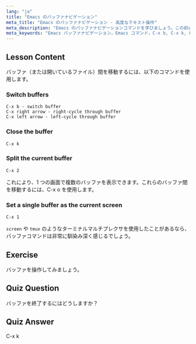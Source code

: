 ```yaml
---
lang: "ja"
title: "Emacs のバッファナビゲーション"
meta_title: "Emacs のバッファナビゲーション - 高度なテキスト操作"
meta_description: "Emacs のバッファナビゲーションコマンドを学びましょう。この初心者向けの Emacs チュートリアルで、バッファの切り替え、閉じ方、分割を効率的に行い、ワークフローを改善しましょう！"
meta_keywords: "Emacs バッファナビゲーション，Emacs コマンド，C-x b, C-x k, Linux チュートリアル，Emacs ガイド，初心者 Emacs"
---
```


## Lesson Content

バッファ（または開いているファイル）間を移動するには、以下のコマンドを使用します。

### Switch buffers

```
C-x b - switch buffer
C-x right arrow - right-cycle through buffer
C-x left arrow - left-cycle through buffer
```

### Close the buffer

```
C-x k
```

### Split the current buffer

```
C-x 2
```

これにより、1 つの画面で複数のバッファを表示できます。これらのバッファ間を移動するには、C-x o を使用します。

### Set a single buffer as the current screen

```
C-x 1
```

`screen` や `tmux` のようなターミナルマルチプレクサを使用したことがあるなら、バッファコマンドは非常に馴染み深く感じるでしょう。

## Exercise

バッファを操作してみましょう。

## Quiz Question

バッファを終了するにはどうしますか？

## Quiz Answer

C-x k
